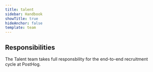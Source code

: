 ```yaml
---
title: talent
sidebar: Handbook
showTitle: true
hideAnchor: false
template: team
---
```


## Responsibilities

The Talent team takes full responsbility for the end-to-end recruitment cycle at PostHog. 
